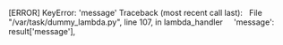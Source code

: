 [ERROR] KeyError: 'message'
Traceback (most recent call last):
  File "/var/task/dummy_lambda.py", line 107, in lambda_handler
    'message': result['message'],
